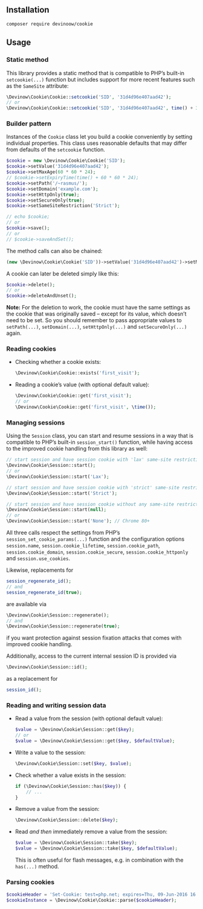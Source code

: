## Installation
```
composer require devinoow/cookie
```
## Usage

### Static method

This library provides a static method that is compatible to PHP’s built-in `setcookie(...)` function but includes support for more recent features such as the `SameSite` attribute:

```php
\Devinow\Cookie\Cookie::setcookie('SID', '31d4d96e407aad42');
// or
\Devinow\Cookie\Cookie::setcookie('SID', '31d4d96e407aad42', time() + 3600, '/~rasmus/', 'example.com', true, true, 'Lax');
```

### Builder pattern

Instances of the `Cookie` class let you build a cookie conveniently by setting individual properties. This class uses reasonable defaults that may differ from defaults of the `setcookie` function.

```php
$cookie = new \Devinow\Cookie\Cookie('SID');
$cookie->setValue('31d4d96e407aad42');
$cookie->setMaxAge(60 * 60 * 24);
// $cookie->setExpiryTime(time() + 60 * 60 * 24);
$cookie->setPath('/~rasmus/');
$cookie->setDomain('example.com');
$cookie->setHttpOnly(true);
$cookie->setSecureOnly(true);
$cookie->setSameSiteRestriction('Strict');

// echo $cookie;
// or
$cookie->save();
// or
// $cookie->saveAndSet();
```

The method calls can also be chained:

```php
(new \Devinow\Cookie\Cookie('SID'))->setValue('31d4d96e407aad42')->setMaxAge(60 * 60 * 24)->setSameSiteRestriction('None')->save();
```

A cookie can later be deleted simply like this:

```php
$cookie->delete();
// or
$cookie->deleteAndUnset();
```

**Note:** For the deletion to work, the cookie must have the same settings as the cookie that was originally saved – except for its value, which doesn’t need to be set. So you should remember to pass appropriate values to `setPath(...)`, `setDomain(...)`, `setHttpOnly(...)` and `setSecureOnly(...)` again.

### Reading cookies

 * Checking whether a cookie exists:

   ```php
   \Devinow\Cookie\Cookie::exists('first_visit');
   ```

 * Reading a cookie’s value (with optional default value):

   ```php
   \Devinow\Cookie\Cookie::get('first_visit');
   // or
   \Devinow\Cookie\Cookie::get('first_visit', \time());
   ```

### Managing sessions

Using the `Session` class, you can start and resume sessions in a way that is compatible to PHP’s built-in `session_start()` function, while having access to the improved cookie handling from this library as well:

```php
// start session and have session cookie with 'lax' same-site restriction
\Devinow\Cookie\Session::start();
// or
\Devinow\Cookie\Session::start('Lax');

// start session and have session cookie with 'strict' same-site restriction
\Devinow\Cookie\Session::start('Strict');

// start session and have session cookie without any same-site restriction
\Devinow\Cookie\Session::start(null);
// or
\Devinow\Cookie\Session::start('None'); // Chrome 80+
```

All three calls respect the settings from PHP’s `session_set_cookie_params(...)` function and the configuration options `session.name`, `session.cookie_lifetime`, `session.cookie_path`, `session.cookie_domain`, `session.cookie_secure`, `session.cookie_httponly` and `session.use_cookies`.

Likewise, replacements for

```php
session_regenerate_id();
// and
session_regenerate_id(true);
```

are available via

```php
\Devinow\Cookie\Session::regenerate();
// and
\Devinow\Cookie\Session::regenerate(true);
```

if you want protection against session fixation attacks that comes with improved cookie handling.

Additionally, access to the current internal session ID is provided via

```php
\Devinow\Cookie\Session::id();
```

as a replacement for

```php
session_id();
```

### Reading and writing session data

 * Read a value from the session (with optional default value):

   ```php
   $value = \Devinow\Cookie\Session::get($key);
   // or
   $value = \Devinow\Cookie\Session::get($key, $defaultValue);
   ```

 * Write a value to the session:

   ```php
   \Devinow\Cookie\Session::set($key, $value);
   ```

 * Check whether a value exists in the session:

   ```php
   if (\Devinow\Cookie\Session::has($key)) {
       // ...
   }
   ```

 * Remove a value from the session:

   ```php
   \Devinow\Cookie\Session::delete($key);
   ```

 * Read *and then* immediately remove a value from the session:

   ```php
   $value = \Devinow\Cookie\Session::take($key);
   $value = \Devinow\Cookie\Session::take($key, $defaultValue);
   ```

   This is often useful for flash messages, e.g. in combination with the `has(...)` method.

### Parsing cookies

```php
$cookieHeader = 'Set-Cookie: test=php.net; expires=Thu, 09-Jun-2016 16:30:32 GMT; Max-Age=3600; path=/~rasmus/; secure';
$cookieInstance = \Devinow\Cookie\Cookie::parse($cookieHeader);
```